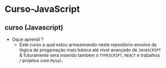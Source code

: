 # Curso-JavaScript
## curso (Javascript)

- Oque aprendi ?
  - Este curso a qual estou armazenando neste repositorio envolve da lógica de progamação mais básica até nivel avançado de `JAVASCRIPT` & futuramente será inserido também o `TYPESCRIPT`, `REACT` e trabalhos / projetos com `MySql`.